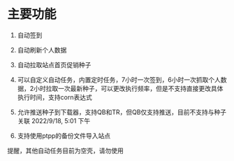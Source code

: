 # 主要功能

1.  自动签到

2.  自动刷新个人数据

3.  自动拉取站点首页促销种子

4.  可以自定义自动任务，内置定时任务，7小时一次签到，6小时一次抓取个人数据，2小时拉取一次最新种子，可以更改执行频率，但是不支持直接更改具体执行时间，支持corn表达式

5.  允许推送种子到下载器，支持QB和TR，但QB仅支持推送，目前不支持与种子关联 2022/9/18, 5:01 下午

6.  支持使用ptpp的备份文件导入站点

提醒，其他自动任务目前为空壳，请勿使用

